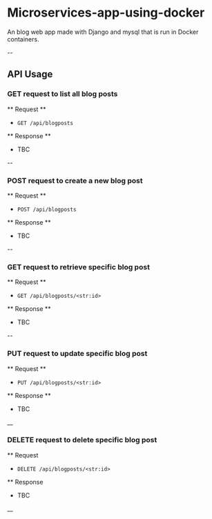 # Microservices-app-using-docker
An blog web app made with Django and mysql that is run in Docker containers.

--

## API Usage

### GET request to list all blog posts

** Request **

* `GET /api/blogposts`

** Response **

* TBC

--

### POST request to create a new blog post

** Request **

* `POST /api/blogposts`

** Response **

* TBC

--

### GET request to retrieve specific blog post

** Request **

* `GET /api/blogposts/<str:id>`

** Response **

* TBC

--

### PUT request to update specific blog post

** Request **

* `PUT /api/blogposts/<str:id>`

** Response **

* TBC

__

### DELETE request to delete specific blog post

** Request

* `DELETE /api/blogposts/<str:id>`

** Response

* TBC

__


